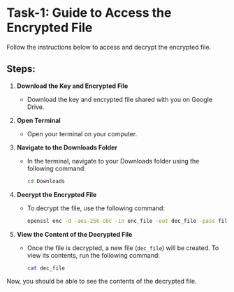 # Task-1: Guide to Access the Encrypted File

Follow the instructions below to access and decrypt the encrypted file.

## Steps:

1. **Download the Key and Encrypted File**
   - Download the key and encrypted file shared with you on Google Drive.

2. **Open Terminal**
   - Open your terminal on your computer.

3. **Navigate to the Downloads Folder**
   - In the terminal, navigate to your Downloads folder using the following command:
     ```bash
     cd Downloads
     ```

4. **Decrypt the Encrypted File**
   - To decrypt the file, use the following command:
     ```bash
     openssl enc -d -aes-256-cbc -in enc_file -out dec_file -pass file:./key.txt
     ```

5. **View the Content of the Decrypted File**
   - Once the file is decrypted, a new file (`dec_file`) will be created. To view its contents, run the following command:
     ```bash
     cat dec_file
     ```

Now, you should be able to see the contents of the decrypted file.
